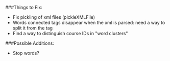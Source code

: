 ###Things to Fix:
* Fix pickling of xml files (pickleXMLFile)
* Words connected tags disappear when the xml is parsed: need a way to split it
from the tag
* Find a way to distinguish course IDs in "word clusters"

###Possible Additions:
* Stop words?
